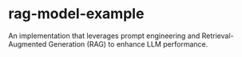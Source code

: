 # rag-model-example
An implementation that leverages prompt engineering and Retrieval-Augmented Generation (RAG) to enhance LLM performance.
